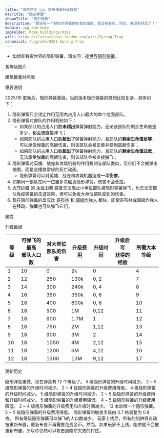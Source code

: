 ```yaml
---
title: "部落冲突 coc 隐形弹簧升级数据"
navTitle: "隐形弹簧"
shownTitle: "隐形弹簧"
description: "曾经有一个精妙的弹簧摆在我的面前，我没有看见，然后，就没有然后了！"
module: upgrade-home
imgFolder: home_buildings/0381
wiki: https://clashofclans.fandom.com/wiki/Spring_Trap
canonical: /upgrade/0381-Spring-Trap
---
```


- 如想查看夜世界的隐形弹簧，请访问：[夜世界隐形弹簧](/upgrade/1181-Spring-Trap)。

<UnitInfo :folder="$frontmatter.imgFolder" imgSrc="Spring_Trap_info.png" :imgAlt="$frontmatter.navTitle" :description="$frontmatter.description" :isSmallImg="true" />

<SmallTitle>各等级图片</SmallTitle>

<Panel>
    <UnitImgGroup title="常规模型" :folder="$frontmatter.imgFolder">
        <UnitImg imgTitle="1 - 2 级" imgSrc="Spring_Trap1.png" />
        <UnitImg imgTitle="3 - 4 级" imgSrc="Spring_Trap3.png" />
        <UnitImg imgTitle="5 - 6 级" imgSrc="Spring_Trap5.png" />
        <UnitImg imgTitle="7 - 8 级" imgSrc="Spring_Trap7.png" />
        <UnitImg imgTitle="9 - 10 级" imgSrc="Spring_Trap9.png" />
        <UnitImg imgTitle="11 - 12 级" imgSrc="Spring_Trap11.png" />
    </UnitImgGroup>
    <UnitImgGroup title="未重新布置" :folder="$frontmatter.imgFolder">
        <UnitImg imgTitle="1 - 2 级" imgSrc="Spring_Trap1_unarmed.png" />
        <UnitImg imgTitle="3 - 6 级" imgSrc="Spring_Trap3_unarmed.png" />
        <UnitImg imgTitle="7 - 12 级" imgSrc="Spring_Trap7_unarmed.png" />
    </UnitImgGroup>
</Panel>

<SmallTitle>建筑数量对照表</SmallTitle>

<BuildingNum>
    <BuildingNumRow title="大本等级" num="1 - 3, 4 - 5, 6 - 7, 8 - 11, 12, 13 - 17" />
    <BuildingNumRow title="建筑数量" num="    0,     2,     4,      6,  8,       9" />
</BuildingNum>

<SmallTitle>重要说明</SmallTitle>

2025/10 更新后，隐形弹簧重做。当前版本隐形弹簧的机制比较复杂，具体如下：

1. 隐形弹簧只会锁定作用范围内占用人口最大的单个地面部队。
2. 隐形弹簧对部队的作用机制如下：
    - 如果部队的占用人口数**未超出**弹簧弹射能力，无论该部队的剩余生命值是多少，都会被直接弹飞；
    - 如果部队的占用人口数**超出了**弹簧弹射能力，且部队的**剩余生命值足够**，可以承受弹簧的高额伤害，则该部队会被击晕并受到高额伤害；
    - 如果部队的占用人口数**超出了**弹簧弹射能力，且部队的**剩余生命值过低**，无法承受弹簧的高额伤害，则该部队会被直接弹飞；
3. 隐形弹簧对英雄、战宠和攻城机器的作用机制与部队类似，但它们不会被弹出地图，而是会播放常规的死亡动画。
    - 隐形弹簧可以对英雄、战宠和攻城机器造成**一半伤害**。
4. 如果同一部队在同一位置多次触发隐形弹簧，伤害不会叠加。
5. [大守护者](/upgrade/0202-Grand-Warden) 的 [永恒书卷](/upgrade/0780-Eternal-Tome) 装备无法阻止小单位部队被隐形弹簧弹飞，也无法使部队免疫弹簧的击退效果，但可以免疫大单位部队受到的伤害。
6. 现在隐形弹簧的反应比 [哥布林](/upgrade/0003-Goblin) 和 [超级炸弹人](/upgrade/0603-Super-Wall-Breaker) 都快，即使哥布林或超级炸弹人在移动，弹簧也可以弹飞它们。

<SmallTitle>属性</SmallTitle>

<UnitProperties>
    <UnitProperty pKey="占地面积" pValue="1×1" />
    <UnitProperty pKey="作用类型" pValue="弹飞敌军或对敌军造成高额伤害" />
    <UnitProperty pKey="作用目标" pValue="仅地面目标" />
    <UnitProperty pKey="触发半径" pValue="1 格" />
    <UnitProperty pKey="作用半径" pValue="2 格" />
    <UnitProperty pKey="陷阱作用延时" pValue="无" />
</UnitProperties>

<SmallTitle>升级数据</SmallTitle>

<script setup>
const tableExtraInfo = [
    {
        "column": 3,
        "type": "cost",
        "gpClass": "building",
        "icon": "Gold"
    },
    {
        "column": 4,
        "type": "time",
        "gpClass": "building"
    },
    {
        "column": 5,
        "type": "exp",
        "icon": "Exp"
    }
];
</script>

<UnitTable :tableExtraInfo="tableExtraInfo">

| 等级 |可弹飞的最高<br>部队人口数|对大单位<br>部队的伤害| 升级费用 |  升级时间  |升级后可<br>获得的经验| 所需大本等级 |
| ---- |           ---          |         ---        |   ---   |     ---    |         ---        |     ---     |
|   1  |            10          |           0        |     2k  |     0      |                    |       4     |
|   2  |            12          |         250        |   130k  |     0, 2   |                    |       7     |
|   3  |            14          |         300        |   240k  |     0, 4   |                    |       8     |
|   4  |            16          |         350        |   350k  |     0, 6   |                    |       9     |
|   5  |            18          |         400        |   800k  |     0, 8   |                    |      10     |
|   6  |            18          |         500        |     1M  |     0,12   |                    |      11     |
|   7  |            18          |         600        |   1.7M  |     1      |                    |      12     |
|   8  |            18          |         750        |     2M  |     1,12   |                    |      13     |
|   9  |            18          |         900        |     3M  |     2      |                    |      14     |
|  10  |            18          |        1050        |     4M  |     2,12   |                    |      15     |
|  11  |            18          |        1200        |     6M  |     4,12   |                    |      16     |
|  12  |            18          |        1300        |    13M  |     9,12   |                    |      17     |

</UnitTable>

<SmallTitle>更新历史</SmallTitle>

<Timeline>
    <TimelineItem date="2025/10/06">
        <TimelineRow>隐形弹簧重做，现在弹簧有 12 个等级了。</TimelineRow>
        <TimelineRow>5 级隐形弹簧的升级时间减少。</TimelineRow>
    </TimelineItem>
    <TimelineItem date="2025/03/24">
        <TimelineRow>2 ~ 5 级隐形弹簧的升级时间减少。</TimelineRow>
        <TimelineRow>2 ~ 4 级隐形弹簧的升级费用降低。</TimelineRow>
    </TimelineItem>
    <TimelineItem date="2024/11/25">
        <TimelineRow>4 级隐形弹簧的升级时间减少。</TimelineRow>
    </TimelineItem>
    <TimelineItem date="2024/06/18">
        <TimelineRow>5 级隐形弹簧的升级时间减少。</TimelineRow>
    </TimelineItem>
    <TimelineItem date="2023/12/12">
        <TimelineRow>2 ~ 5 级隐形弹簧的升级费用和升级时间减少。</TimelineRow>
    </TimelineItem>
    <TimelineItem date="2022/10/10">
        <TimelineRow>5 级隐形弹簧的升级费用降低。</TimelineRow>
    </TimelineItem>
    <TimelineItem date="2021/12/09">
        <TimelineRow>4 ~ 5 级隐形弹簧的升级费用降低。</TimelineRow>
    </TimelineItem>
    <TimelineItem date="2021/04/12">
        <TimelineRow>2 ~ 4 级隐形弹簧的升级费用和升级时间减少。</TimelineRow>
    </TimelineItem>
    <TimelineItem date="2020/06/22">
        <TimelineRow>13 本新增一个隐形弹簧。</TimelineRow>
    </TimelineItem>
    <TimelineItem date="2020/03/30">
        <TimelineRow>3 ~ 5 级隐形弹簧的升级费用降低。</TimelineRow>
    </TimelineItem>
    <TimelineItem date="2020/02/28">
        <TimelineRow>隐形弹簧的触发半径由 0.7 格调整为 0.8 格。</TimelineRow>
    </TimelineItem>
    <TimelineItem date="2019/12/09">
        <TimelineRow>所有等级隐形弹簧可以弹飞的人口数减少。</TimelineRow>
    </TimelineItem>
    <TimelineItem date="2019/04/02">
        <TimelineRow>玩家上线后，所有的陷阱将自动被重新布置，重新布置不再需要花费金币。然而，如果玩家不上线，陷阱就不会被重新布置，所以你仍然可以攻击到陷阱失效的村庄。</TimelineRow>
    </TimelineItem>
    <TimelineItem :historyBottom="true" />
</Timeline>